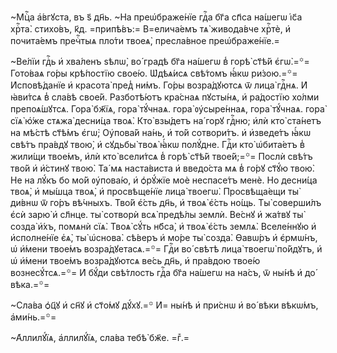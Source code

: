 ~Мцⷭ҇а а҆́вгꙋста, въ ѕ҃ дн҃ь. ~На преѡ҆браже́нїе гдⷭ҇а бг҃а сп҃са на́шегѡ і҆с҃а хрⷭ҇та̀. стихо́въ, к҃д. =припѣ́въ:= В=елича́емъ тѧ̀ живода́вче хрⷭ҇тѐ, и҆ почита́емъ пречⷭ҇тыѧ пло́ти твоеѧ̀, пресла́вное преѡ҆браже́нїе.=

~Ве́лїи гдⷭ҇ь и҆ хва́ленъ ѕѣлѡ̀, во́ градѣ бг҃а на́шегѡ в̾ горѣ̀ ст҃ѣ́й є҆гѡ̀.=꙳= Гото́ваѧ го́ры крѣ́постїю свое́ю. Ѡ҆дѣѧ́исѧ свѣ́томъ ꙗ҆́кѡ ри́зою.=꙳= И҆сповѣ́данїе и҆ красота̀ пред̾ ни́мъ. Го́ры возра́дꙋютсѧ ѿ лица̀ гдⷭ҇нѧ. И҆ ꙗ҆ви́тсѧ в̾ сла́вѣ свое́й. Разботѣ́ютъ кра́снаѧ пꙋсты́нѧ, и҆ ра́достїю хо́лми препоѧ́шꙋтсѧ. Гора̀ бж҃їѧ, гора̀ тꙋ́чнаѧ. гора̀ ᲂу҆сыре́ннаѧ, гора̀ тꙋ́чнаѧ. гора̀ сїѧ̀ ю҆́же стѧжа̀ десни́ца твоѧ̀. Кто̀ взы́детъ на́ горꙋ гдⷭ҇ню; и҆лѝ кто̀ ста́нетъ на мѣ́стѣ ст҃ѣ́мъ є҆гѡ̀; Оу҆пова́й на́нь, и҆ то́й сотвори́тъ. и҆ и҆зведе́тъ ꙗ҆́кѡ свѣ́тъ пра́вдꙋ твою̀, и҆ сꙋдьбы̀ твоѧ̀ ꙗ҆́кѡ полꙋ́дне. Гдⷭ҇и кто̀ ѡ҆бита́етъ в̾ жили́щи твое́мъ, и҆лѝ кто̀ всели́тсѧ в̾ горѣ̀ ст҃ѣ́й твое́й;=꙳= Послѝ свѣ́тъ тво́й и҆ и҆́стинꙋ твою̀. Та́ мѧ наста́виста и҆ введо́ста мѧ в̾ го́рꙋ ст҃ꙋ́ю твою̀. Не на лꙋ́къ бо мо́й ᲂу҆пова́ю, и҆ ѻ҆рꙋ́жїе моѐ неспасе́тъ менѐ. Но десни́ца твоѧ̀, и҆ мы́шца твоѧ̀, и҆ просвѣще́нїе лица̀ твоегѡ̀. Просвѣща́ещи ты̀ ди́внѡ ѿ го́ръ вѣ́чныхъ. Тво́й є҆́сть дн҃ь, и҆ твоѧ̀ є҆́сть но́щь. Ты̀ соверши́лъ є҆сѝ зарю̀ и҆ сл҃нце. ты̀ сотворѝ всѧ̀ предѣ́лы землѝ. Ве́снꙋ и҆ жа́твꙋ ты̀ созда̀ и҆́хъ, помѧнѝ сїѧ̀. Твоѧ̀ сꙋ́ть нб҃са̀, и҆ твоѧ̀ є҆́сть землѧ̀. Вселе́ннꙋю и҆ и҆сполне́нїе є҆ѧ̀, ты̀ ѡ҆снова̀. сѣ́веръ и҆ мо́ре ты̀ созда̀. Ѳавѡ́ръ и҆ є҆рмѡ́нъ, ѡ҆ и҆́мени твое́мъ возра́дꙋетасѧ.=꙳= Гдⷭ҇и во́ свѣтѣ лица̀ твоегѡ̀ по́йдꙋтъ, и҆ ѡ҆ и҆́мени твое́мъ возра́дꙋютсѧ ве́сь дн҃ь, и҆ пра́вдою твое́ю вознесꙋ́тсѧ.=꙳= И҆ бꙋ́ди свѣ́тлость гдⷭ҇а бг҃а на́шегѡ на на́съ, ѿ ны́нѣ и҆ до́ вѣка.=꙳=

~Сла́ва ѻ҆ц҃ꙋ и҆ сн҃ꙋ и҆ ст҃о́мꙋ дꙋ́хꙋ.=꙳ И҆= ны́нѣ и҆ при́снѡ и҆ во́ вѣки вѣкѡ́мъ, а҆ми́нь.=꙳=

~А҆ллилꙋ́їѧ, а҆ллилꙋ́їѧ, сла́ва тебѣ̀ бж҃е. =гⷤ.=

